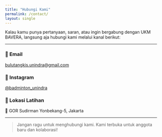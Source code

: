 ```yaml
---
title: "Hubungi Kami"
permalink: /contact/
layout: single
---
```


Kalau kamu punya pertanyaan, saran, atau ingin bergabung dengan UKM BAVERA, langsung aja hubungi kami melalui kanal berikut:

---

### 📧 Email  
[bulutangkis.unindra@gmail.com ](mailto:bulutangkis.unindra@gmail.com )

### 📸 Instagram  
[@badminton_unindra](https://instagram.com/badminton_unindra) 

### 📍 Lokasi Latihan  
📌 GOR Sudirman Yonbekang-5, Jakarta

---

> Jangan ragu untuk menghubungi kami. Kami terbuka untuk anggota baru dan kolaborasi!
